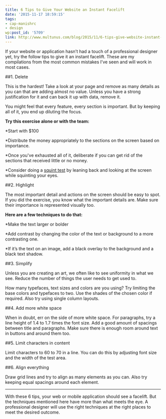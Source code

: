 ```yaml
---
title: 6 Tips to Give Your Website an Instant Facelift
date: '2015-11-17 18:59:15'
tags:
- cap-manishrc
- design
wp:post_id: '5709'
link: http://www.multunus.com/blog/2015/11/6-tips-give-website-instant-facelift/
---
```


If your website or application hasn’t had a touch of a professional designer yet, try the follow tips to give it an instant facelift. These are my compilations from the most common mistakes I’ve seen and will work in most cases.


##1. Delete


This is the hardest! Take a look at your page and remove as many details as you can that are adding almost no value. Unless you have a strong justification for it and can back it up with data, remove it.


You might feel that every feature, every section is important. But by keeping all of it, you end up diluting the focus.


**Try this exercise alone or with the team:**


*Start with $100

	
*Distribute the money appropriately to the sections on the screen based on importance.

	
*Once you've exhausted all of it, deliberate if you can get rid of the sections that received little or no money.


*Consider doing a 
[squint test](http://pages.ucsd.edu/~jalevin/gp/blurred/index.html) by leaning back and looking at the screen while squinting your eyes.





##2. Highlight


The most important detail and actions on the screen should be easy to spot. If you did the exercise, you know what the important details are. Make sure their importance is represented visually too.


**Here are a few techniques to do that:**


*Make the text larger or bolder

	
*Add contrast by changing the color of the text or background to a more contrasting one.

	
*If it’s the text on an image, add a black overlay to the background and a black text shadow.





##3. Simplify


Unless you are creating an art, we often like to see uniformity in what we see. Reduce the number of things the user needs to get used to.


How many typefaces, text sizes and colors are you using? Try limiting the base colors and typefaces to two. Use the shades of the chosen color if required. Also try using single column layouts.





##4. Add more white space


When in doubt, err on the side of more white space. For paragraphs, try a line height of 1.4 to 1.7 times the font size. Add a good amount of spacings between title and paragraphs. Make sure there is enough room around text in buttons and around them too.





##5. Limit characters in content


Limit characters to 60 to 70 in a line. You can do this by adjusting font size and the width of the test area.





##6. Align everything


Draw grid lines and try to align as many elements as you can. Also try keeping equal spacings around each element.


****



With these 6 tips, your web or mobile application should see a facelift. But the techniques mentioned here have more than what meets the eye. A professional designer will use the right techniques at the right places to meet the desired outcome.
